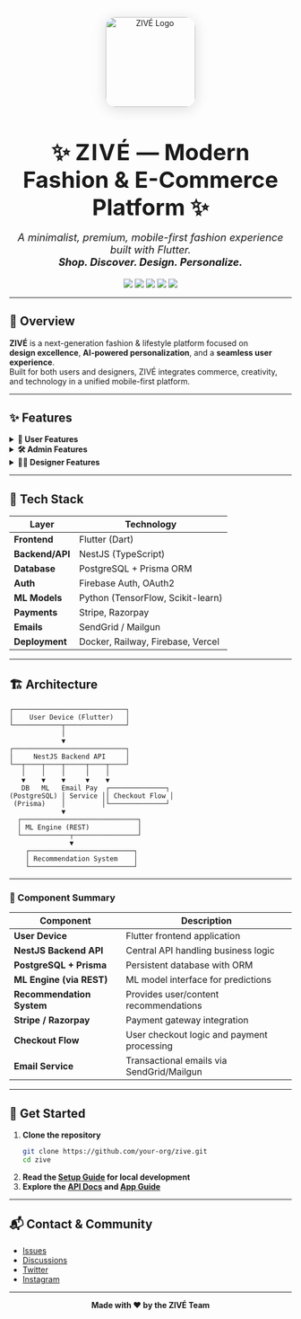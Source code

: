 <p align="center">
  <img src="./logo." alt="ZIVÉ Logo" width="160" style="border-radius: 18px; box-shadow: 0 4px 24px #0002;"/>
</p>

<h1 align="center" style="font-size:2.5rem; margin-bottom:0;">
  ✨ <span style="letter-spacing:2px;">ZIVÉ</span> — Modern Fashion & E-Commerce Platform ✨
</h1>

<p align="center" style="font-size:1.15rem;">
  <em>A minimalist, premium, mobile-first fashion experience built with Flutter.<br>
  <strong>Shop. Discover. Design. Personalize.</strong></em>
</p>

<p align="center">
  <a href="#"><img src="https://img.shields.io/badge/Flutter-3.10-blue?logo=flutter"></a>
  <a href="#"><img src="https://img.shields.io/badge/NestJS-9-red?logo=nestjs"></a>
  <a href="#"><img src="https://img.shields.io/badge/PostgreSQL-14-blue?logo=postgresql"></a>
  <a href="#"><img src="https://img.shields.io/badge/Stripe-Razorpay-purple?logo=stripe"></a>
  <a href="#"><img src="https://img.shields.io/badge/License-MIT-green"></a>
</p>

---

## 🧵 Overview

**ZIVÉ** is a next-generation fashion & lifestyle platform focused on  
**design excellence**, **AI-powered personalization**, and a **seamless user experience**.  
Built for both users and designers, ZIVÉ integrates commerce, creativity, and technology in a unified mobile-first platform.

---

## ✨ Features

<details>
  <summary><strong>👤 User Features</strong></summary>

- 🔐 Email & Social Logins (Google, Apple, etc.)
- 🛍 Product listings with filters, cart, wishlist
- 💳 Secure payments via Stripe & Razorpay
- 🎁 Reward points & engagement system
- 💫 AI-based product recommendations
- 🎨 Swipe-to-rate designer pieces (Tinder-style)
- 📦 Order tracking & checkout

</details>

<details>
  <summary><strong>🛠 Admin Features</strong></summary>

- 📦 Manage Products, Orders, Inventory
- 📊 Dashboard Analytics & Insights
- 👥 Manage Users & Designers

</details>

<details>
  <summary><strong>🧑‍🎨 Designer Features</strong></summary>

- 📤 Upload & manage collections
- 💬 Collect user ratings and swipe feedback
- 📈 View design performance analytics

</details>

---

## 🧰 Tech Stack

| Layer            | Technology                                 |
|------------------|--------------------------------------------|
| **Frontend**     | Flutter (Dart)                             |
| **Backend/API**  | NestJS (TypeScript)                        |
| **Database**     | PostgreSQL + Prisma ORM                    |
| **Auth**         | Firebase Auth, OAuth2                      |
| **ML Models**    | Python (TensorFlow, Scikit-learn)          |
| **Payments**     | Stripe, Razorpay                           |
| **Emails**       | SendGrid / Mailgun                         |
| **Deployment**   | Docker, Railway, Firebase, Vercel          |

---

## 🏗 Architecture

```
┌────────────────────────────┐
│    User Device (Flutter)   │
└────────────┬───────────────┘
             │
             ▼
┌────────────────────────────┐
│     NestJS Backend API     │
└──┬────┬────┬─────┬────┬────┘
   │    │    │     │    │
   ▼    ▼    ▼     ▼    ▼
   DB   ML   Email Pay  ┌──────────────┐
(PostgreSQL) │ Service ││ Checkout Flow │
 (Prisma)    │         │└──────────────┘
             ▼
  ┌─────────────────────────────┐
  │ ML Engine (REST)            │
  └────────────┬────────────────┘
               ▼
    ┌──────────────────────────┐
    │ Recommendation System    │
    └──────────────────────────┘
```

---

### 🔗 Component Summary

| Component                     | Description                                      |
|------------------------------|--------------------------------------------------|
| **User Device**              | Flutter frontend application                     |
| **NestJS Backend API**       | Central API handling business logic              |
| **PostgreSQL + Prisma**      | Persistent database with ORM                     |
| **ML Engine (via REST)**     | ML model interface for predictions               |
| **Recommendation System**    | Provides user/content recommendations            |
| **Stripe / Razorpay**        | Payment gateway integration                      |
| **Checkout Flow**            | User checkout logic and payment processing       |
| **Email Service**            | Transactional emails via SendGrid/Mailgun        |

---

## 🚀 Get Started

1. **Clone the repository**
   ```sh
   git clone https://github.com/your-org/zive.git
   cd zive
   ```
2. **Read the [Setup Guide](./docs/SETUP.md) for local development**
3. **Explore the [API Docs](./docs/API.md) and [App Guide](./docs/APP.md)**

---

## 📬 Contact & Community

- [Issues](https://github.com/your-org/zive/issues)
- [Discussions](https://github.com/your-org/zive/discussions)
- [Twitter](https://twitter.com/yourbrand)
- [Instagram](https://instagram.com/yourbrand)

---

<p align="center"><strong>Made with ❤️ by the ZIVÉ Team</strong></p>


